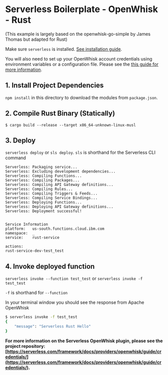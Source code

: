 <!--
title: 'OpenWhisk Serverless Boilerplate example in Rust'
description: 'This example shows a Serverless boilerplate in Rust.'
layout: Doc
framework: v1+
platform: OpenWhisk
language: Rust
priority: 10
authorLink: 'https://github.com/jonee'
authorName: 'Jonee Ryan Ty'
authorAvatar:
-->

# Serverless Boilerplate - OpenWhisk - Rust

(This example is largely based on the openwhisk-go-simple by James Thomas but adapted for Rust)

Make sure `serverless` is installed. [See installation guide](https://serverless.com/framework/docs/providers/openwhisk/guide/installation/).

You will also need to set up your OpenWhisk account credentials using environment variables or a configuration file. Please see the [this guide for more information](https://serverless.com/framework/docs/providers/openwhisk/guide/credentials/).

## 1. Install Project Dependencies
`npm install` in this directory to download the modules from `package.json`.

## 2. Compile Rust Binary (Statically)

```
$ cargo build --release --target x86_64-unknown-linux-musl
```

## 3. Deploy
`serverless deploy` or `sls deploy`. `sls` is shorthand for the Serverless CLI command

```
Serverless: Packaging service...
Serverless: Excluding development dependencies...
Serverless: Compiling Functions...
Serverless: Compiling Packages...
Serverless: Compiling API Gateway definitions...
Serverless: Compiling Rules...
Serverless: Compiling Triggers & Feeds...
Serverless: Compiling Service Bindings...
Serverless: Deploying Functions...
Serverless: Deploying API Gateway definitions...
Serverless: Deployment successful!


Service Information
platform:	us-south.functions.cloud.ibm.com
namespace:	_
service:	rust-service

actions:
rust-service-dev-test_test
```

## 4. Invoke deployed function
`serverless invoke --function test_test` or `serverless invoke -f test_test`

`-f` is shorthand for `--function`

In your terminal window you should see the response from Apache OpenWhisk

```bash
$ serverless invoke -f test_test
{
    "message": "Serverless Rust Hello"
}

```

**For more information on the Serverless OpenWhisk plugin, please see the project repository: [https://serverless.com/framework/docs/providers/openwhisk/guide/credentials/](https://serverless.com/framework/docs/providers/openwhisk/guide/credentials/).**

